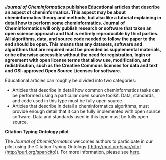 **_Journal of Cheminformatics_ publishes Educational articles that describe an aspect of cheminformatics. This aspect may be about cheminformatics theory and methods, but also like a tutorial explaining in detail how to perform some cheminformatics. Journal of Cheminformatics will only publish research or software that taken an open science approach and that is entirely reproducible by third parties. All algorithms, data, and source code needed to follow the paper to the end should be open. This means that any datasets, software and algorithms that are required must be provided as supplemental materials, or be otherwise accessible without the need for registration, login or agreement with open license terms that allow use, modification, and redistribution, such as the Creative Commons licenses for data and text and OSI-approved Open Source Licenses for software.**

Educational articles can roughly be divided into two categories:

* Articles that describe in detail how common cheminformatics tasks can be performed using a particular open source toolkit. Data, standards, and code used in this type must be fully open source.
* Articles that describe in detail a cheminformatics algorithms, must provide enough detail that it can be fully implemented with open source software. Data and standards used in this type must be fully open source.

**Citation Typing Ontology pilot**

The _Journal of Cheminformatics_ welcomes authors to participate in our pilot using the Citation Typing Ontology
([http://purl.org/spar/cito](http://purl.org/spar/cito)). For more information, please see
[here](https://www.biomedcentral.com/collections/c/co/cito).

